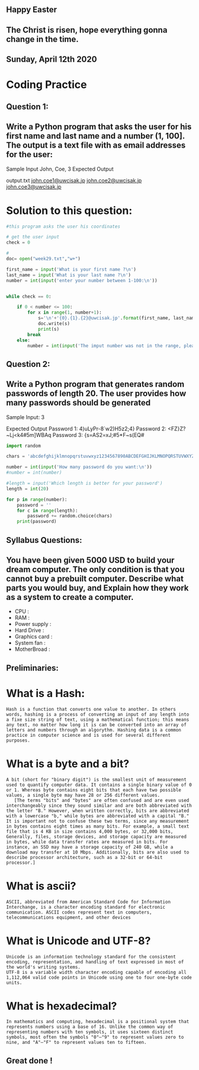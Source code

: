 ## Happy Easter
## The Christ is risen, hope everything gonna change in the time.


## Sunday, April 12th 2020

# Coding Practice

## Question 1:

## Write a Python program that asks the user for his first name and last name and a number (1, 100]. The output is a text file with as email addresses for the user:

Sample Input
John, Coe, 3
Expected Output

output.txt
john.coe1@uwcisak.jp
john.coe2@uwcisak.jp
john.coe3@uwcisak.jp

# Solution to this question:

```.py
#this program asks the user his coordinates

# get the user input
check = 0

#
doc= open("week29.txt","w+")

first_name = input('What is your first name ?\n')
last_name = input('What is your last name ?\n')
number = int(input('enter your number between 1-100:\n'))


while check == 0:

    if 0 < number <= 100:
        for x in range(1, number+1):
            s='\n'+'{0}.{1}.{2}@uwcisak.jp'.format(first_name, last_name, x)
            doc.write(s)
            print(s)
        break
    else:
        number = int(input('The imput number was not in the range, please enter a number between 1-100:\n'))
```

## Question 2:

## Write a Python program that generates random passwords of length 20. The user provides how many passwords should be generated

Sample Input:
3

Expected Output
Password 1: 4)uLyPr-8`w2)H5z2;4}
Password 2: <FZ}Z?~Lj<k4#5m]WBAq
Password 3: {s=AS2=xJ;#5*F~s(EQ#

```.py
import random

chars = 'abcdefghijklmnopqrstuvwxyz1234567890ABCDEFGHIJKLMNOPQRSTUVWXYZ!@&%#*+¥<>-='

number = int(input('How many password do you want:\n'))
#number = int(number)

#length = input('Which length is better for your password')
length = int(20)

for p in range(number):
    password = ''
    for c in range(length):
        password += random.choice(chars)
    print(password)
```

## Syllabus Questions:

## You have been given 5000 USD to build your dream computer. The only condition is that you cannot buy a prebuilt computer. Describe what parts you would buy, and Explain how they work as a system to create a computer.

- CPU : 
- RAM :
- Power supply :
- Hard Drive :
- Graphics card :
- System fan : 
- MotherBroad : 


## Preliminaries:

# What is a Hash: 
    Hash is a function that converts one value to another. In others words, hashing is a process of converting an input of any length into a fixe size string of text, using a mathematical function; this means any text, no matter how long it is can be converted into an array of letters and numbers through an algorythm. Hashing data is a common practice in computer science and is used for several different purposes. 

# What is a byte and a bit?
    A bit (short for "binary digit") is the smallest unit of measurement used to quantify computer data. It contains a single binary value of 0 or 1. Whereas byte contains eight bits that each have two possible values, a single byte may have 28 or 256 different values. 
       [The terms "bits" and "bytes" are often confused and are even used interchangeably since they sound similar and are both abbreviated with the letter "B." However, when written correctly, bits are abbreviated with a lowercase "b," while bytes are abbreviated with a capital "B." It is important not to confuse these two terms, since any measurement in bytes contains eight times as many bits. For example, a small text file that is 4 KB in size contains 4,000 bytes, or 32,000 bits, Generally, files, storage devices, and storage capacity are measured in bytes, while data transfer rates are measured in bits. For instance, an SSD may have a storage capacity of 240 GB, while a download may transfer at 10 Mbps. Additionally, bits are also used to describe processor architecture, such as a 32-bit or 64-bit processor.]
 
# What is ascii?
    ASCII, abbreviated from American Standard Code for Information Interchange, is a character encoding standard for electronic communication. ASCII codes represent text in computers, telecommunications equipment, and other devices

# What is Unicode and UTF-8?
    Unicode is an information technology standard for the consistent encoding, representation, and handling of text expressed in most of the world's writing systems.
    UTF-8 is a variable width character encoding capable of encoding all 1,112,064 valid code points in Unicode using one to four one-byte code units.

# What is hexadecimal?
    In mathematics and computing, hexadecimal is a positional system that represents numbers using a base of 16. Unlike the common way of representing numbers with ten symbols, it uses sixteen distinct symbols, most often the symbols "0"–"9" to represent values zero to nine, and "A"–"F" to represent values ten to fifteen.



## Great done ! 
